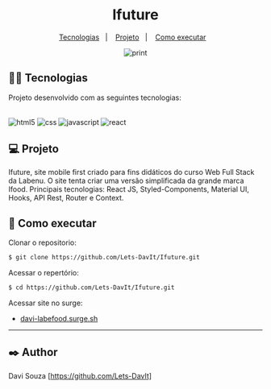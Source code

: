 <h1 align="center">Ifuture</h1>

<p align="center">
  <a href="#-tecnologias">Tecnologias</a>&nbsp;&nbsp;&nbsp;|&nbsp;&nbsp;&nbsp;
  <a href="#-projeto">Projeto</a>&nbsp;&nbsp;&nbsp;|&nbsp;&nbsp;&nbsp;
  <a href="#-como-executar">Como executar</a>&nbsp;&nbsp;&nbsp;
  


<p align="center"><img src='https://user-images.githubusercontent.com/98923819/184248020-b8ff56e6-8a64-4310-b723-b8125e4db99c.png' alt='print'></p>




## 👨‍💻 Tecnologias

Projeto desenvolvido com as seguintes tecnologias:
<div style="display: inline-block"><br/>
    <img align="center" src="https://img.shields.io/badge/HTML5-E34F26?style=for-the-badge&logo=html5&logoColor=white" alt="html5" />
    <img align="center" src="https://img.shields.io/badge/CSS3-1572B6?style=for-the-badge&logo=css3&logoColor=white" alt="css" />
    <img align="center" src="https://img.shields.io/badge/JavaScript-F7DF1E?style=for-the-badge&logo=javascript&logoColor=black" alt="javascript" />
    <img align="center" src="https://img.shields.io/badge/React-20232A?style=for-the-badge&logo=react&logoColor=61DAFB" alt="react" />
</div>

## 💻 Projeto

Ifuture, site mobile first criado para fins didáticos do curso Web Full Stack da Labenu.
O site tenta criar uma versão simplificada da grande marca Ifood.
Principais tecnologias: React JS, Styled-Components, Material UI, Hooks, API Rest, Router e Context.

## 🚀 Como executar

 Clonar o repositorio:
```bash
$ git clone https://github.com/Lets-DavIt/Ifuture.git
```
Acessar o repertório:
```bash
$ cd https://github.com/Lets-DavIt/Ifuture.git
```
Acessar site no surge:
- <a href="https://davi-labefood.surge.sh/" target="_blank">davi-labefood.surge.sh</a>
****
## ✒️ Author

Davi Souza  [https://github.com/Lets-DavIt]
